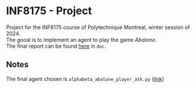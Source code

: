 # INF8175 - Project
Project for the INF8175 course of Polytechnique Montreal, winter session of 2024.  
The gooal is to implement an agent to play the game *Abalone*.  
The final report can be found [here](doc/rapport.pdf) in `doc`.

## Notes
The final agent chosen is `alphabeta_abalone_player_atk.py` ([link](src/alphabeta_abalone_player_atk.py))
